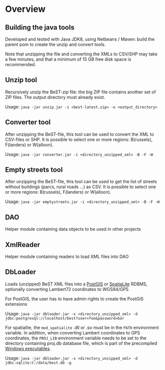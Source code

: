 # Overview

## Building the java tools

Developed and tested with Java JDK8, using Netbeans / Maven: build the parent pom to create the unzip and convert tools.

Note that unzipping the file and converting the XMLs to CSV/SHP may take a few minutes, and that a minimum of 15 GB free disk space is recommended.


## Unzip tool

Recursively unzip the BeST-zip file: the big ZIP file contains another set of ZIP files. The output directory must already exist.


Usage:
`java -jar unzip.jar -i <best-latest.zip> -o <output_directory>`

## Converter tool

After unzipping the BeST-file, this tool can be used to convert the XML to CSV-files or SHP.
It is possible to select one or more regions: B(russels), F(landers) or W(alloon).

Usage:
`java -jar converter.jar -i <directory_unzipped_xml> -B -F -W`

## Empty streets tool

After unzipping the BeST-file, this tool can be used to get the list of streets without buildings (parcs, rural roads ...) as CSV.
It is possible to select one or more regions: B(russels), F(landers) or W(alloon).

Usage:
`java -jar emptystreets.jar -i <directory_unzipped_xml> -B -F -W`


## DAO

Helper module containing data objects to be used in other projects

## XmlReader

Helper module containing readers to load XML files into DAO

## DbLoader

Loads (unzipped) BeST XML files into a [PostGIS](https://postgis.net) or [SpatiaLite](https://www.gaia-gis.it/fossil/libspatialite/home) RDBMS, optionally converting Lambert72 coordinates to WGS84/GPS

For PostGIS, the user has to have admin rights to create the PostGIS extensions

Usage:
`java -jar dbloader.jar -x <directory_unzipped_xml> -d jdbc:postgresql://localhost/best?user=foo&password=bar`

For spatialite, the `mod_spatialite` .dll or .so must be in the `PATH` environment variable.
In addition, when converting Lambert coordinates to GPS coordinates, the `PROJ_LIB` environment variable needs to be set to the directory containing proj.db database file, which is part of the precompiled [Windows executables](http://www.gaia-gis.it/gaia-sins/).

Usage:
`java -jar dbloader.jar -x <directory_unzipped_xml> -d jdbc:sqlite:C:/data/best.db -g`
